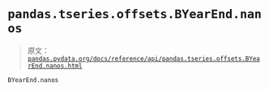 # `pandas.tseries.offsets.BYearEnd.nanos`

> 原文：[`pandas.pydata.org/docs/reference/api/pandas.tseries.offsets.BYearEnd.nanos.html`](https://pandas.pydata.org/docs/reference/api/pandas.tseries.offsets.BYearEnd.nanos.html)

```py
BYearEnd.nanos
```
